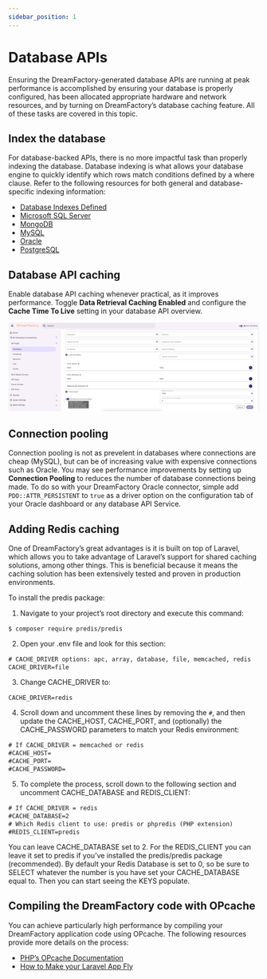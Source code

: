 ```yaml
---
sidebar_position: 1
---
```


# Database APIs

Ensuring the DreamFactory-generated database APIs are running at peak performance is accomplished by ensuring your database is properly configured, has been allocated appropriate hardware and network resources, and by turning on DreamFactory’s database caching feature. All of these tasks are covered in this topic.

## Index the database
For database-backed APIs, there is no more impactful task than properly indexing the database. Database indexing is what allows your database engine to quickly identify which rows match conditions defined by a where clause. Refer to the following resources for both general and database-specific indexing information:

- [Database Indexes Defined](https://en.wikipedia.org/wiki/Database_index)
- [Microsoft SQL Server](https://docs.microsoft.com/en-us/sql/relational-databases/indexes/indexes?view=sql-server-2017)
- [MongoDB](https://docs.mongodb.com/manual/indexes/)
- [MySQL](https://dev.mysql.com/doc/refman/5.7/en/optimization-indexes.html)
- [Oracle](https://docs.oracle.com/cd/E11882_01/server.112/e40540/indexiot.htm#CNCPT721)
- [PostgreSQL](https://www.postgresql.org/docs/9.1/indexes.html)


## Database API caching

Enable database API caching whenever practical, as it improves performance. Toggle **Data Retrieval Caching Enabled** and configure the **Cache Time To Live** setting in your database API overview.

![Example Database API Caching Configuration](/img/configuration/database-caching.png)

## Connection pooling

Connection pooling is not as prevelent in databases where connections are cheap (MySQL), but can be of increasing value with expensive connections such as Oracle. You may see performance improvements by setting up **Connection Pooling** to reduces the number of database connections being made. To do so with your DreamFactory Oracle connector, simple add `PDO::ATTR_PERSISTENT` to `true` as a driver option on the configuration tab of your Oracle dashboard or any database API Service.

## Adding Redis caching

One of DreamFactory’s great advantages is it is built on top of Laravel, which allows you to take advantage of Laravel’s support for shared caching solutions, among other things. This is beneficial because it means the caching solution has been extensively tested and proven in production environments.

To install the predis package:

1. Navigate to your project’s root directory and execute this command:

```
$ composer require predis/predis
```

2. Open your .env file and look for this section:
```
# CACHE_DRIVER options: apc, array, database, file, memcached, redis
CACHE_DRIVER=file
```

3. Change CACHE_DRIVER to:
```
CACHE_DRIVER=redis
```

4. Scroll down and uncomment these lines by removing the `#`, and then update the CACHE_HOST, CACHE_PORT, and (optionally) the CACHE_PASSWORD parameters to match your Redis environment:
```
# If CACHE_DRIVER = memcached or redis
#CACHE_HOST=
#CACHE_PORT=
#CACHE_PASSWORD=
```

5. To complete the process, scroll down to the following section and uncomment CACHE_DATABASE and REDIS_CLIENT:
```
# If CACHE_DRIVER = redis
#CACHE_DATABASE=2
# Which Redis client to use: predis or phpredis (PHP extension)
#REDIS_CLIENT=predis
```

You can leave CACHE_DATABASE set to 2. For the REDIS_CLIENT you can leave it set to predis if you’ve installed the predis/predis package (recommended). By default your Redis Database is set to 0, so be sure to SELECT whatever the number is you have set your CACHE_DATABASE equal to. Then you can start seeing the KEYS populate.

## Compiling the DreamFactory code with OPcache
You can achieve particularly high performance by compiling your DreamFactory application code using OPcache. The following resources provide more details on the process:

- [PHP’s OPcache Documentation](https://php.net/manual/en/book.opcache.php)
- [How to Make your Laravel App Fly](https://medium.com/appstract/make-your-laravel-app-fly-with-php-opcache-9948db2a5f93)
